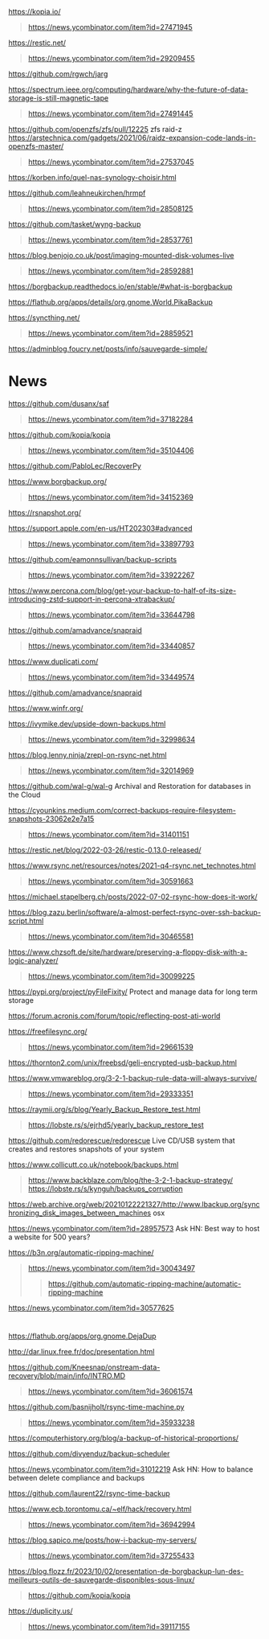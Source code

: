 https://kopia.io/
> https://news.ycombinator.com/item?id=27471945

https://restic.net/
> https://news.ycombinator.com/item?id=29209455

https://github.com/rgwch/jarg

https://spectrum.ieee.org/computing/hardware/why-the-future-of-data-storage-is-still-magnetic-tape
> https://news.ycombinator.com/item?id=27491445

https://github.com/openzfs/zfs/pull/12225 zfs raid-z
https://arstechnica.com/gadgets/2021/06/raidz-expansion-code-lands-in-openzfs-master/
> https://news.ycombinator.com/item?id=27537045

https://korben.info/quel-nas-synology-choisir.html

https://github.com/leahneukirchen/hrmpf
> https://news.ycombinator.com/item?id=28508125

https://github.com/tasket/wyng-backup
> https://news.ycombinator.com/item?id=28537761

https://blog.benjojo.co.uk/post/imaging-mounted-disk-volumes-live
> https://news.ycombinator.com/item?id=28592881

https://borgbackup.readthedocs.io/en/stable/#what-is-borgbackup

https://flathub.org/apps/details/org.gnome.World.PikaBackup

https://syncthing.net/
> https://news.ycombinator.com/item?id=28859521

https://adminblog.foucry.net/posts/info/sauvegarde-simple/

# News
https://github.com/dusanx/saf
> https://news.ycombinator.com/item?id=37182284

https://github.com/kopia/kopia
> https://news.ycombinator.com/item?id=35104406

https://github.com/PabloLec/RecoverPy

https://www.borgbackup.org/
> https://news.ycombinator.com/item?id=34152369

https://rsnapshot.org/

https://support.apple.com/en-us/HT202303#advanced
> https://news.ycombinator.com/item?id=33897793

https://github.com/eamonnsullivan/backup-scripts
> https://news.ycombinator.com/item?id=33922267

https://www.percona.com/blog/get-your-backup-to-half-of-its-size-introducing-zstd-support-in-percona-xtrabackup/
> https://news.ycombinator.com/item?id=33644798

https://github.com/amadvance/snapraid
> https://news.ycombinator.com/item?id=33440857

https://www.duplicati.com/
> https://news.ycombinator.com/item?id=33449574

https://github.com/amadvance/snapraid

https://www.winfr.org/

https://ivymike.dev/upside-down-backups.html
> https://news.ycombinator.com/item?id=32998634

https://blog.lenny.ninja/zrepl-on-rsync-net.html
> https://news.ycombinator.com/item?id=32014969

https://github.com/wal-g/wal-g Archival and Restoration for databases in the Cloud

https://cyounkins.medium.com/correct-backups-require-filesystem-snapshots-23062e2e7a15
> https://news.ycombinator.com/item?id=31401151

https://restic.net/blog/2022-03-26/restic-0.13.0-released/

https://www.rsync.net/resources/notes/2021-q4-rsync.net_technotes.html
> https://news.ycombinator.com/item?id=30591663

https://michael.stapelberg.ch/posts/2022-07-02-rsync-how-does-it-work/

https://blog.zazu.berlin/software/a-almost-perfect-rsync-over-ssh-backup-script.html
> https://news.ycombinator.com/item?id=30465581

https://www.chzsoft.de/site/hardware/preserving-a-floppy-disk-with-a-logic-analyzer/
> https://news.ycombinator.com/item?id=30099225

https://pypi.org/project/pyFileFixity/ Protect and manage data for long term storage

https://forum.acronis.com/forum/topic/reflecting-post-ati-world

https://freefilesync.org/
> https://news.ycombinator.com/item?id=29661539

https://thornton2.com/unix/freebsd/geli-encrypted-usb-backup.html

https://www.vmwareblog.org/3-2-1-backup-rule-data-will-always-survive/
> https://news.ycombinator.com/item?id=29333351

https://raymii.org/s/blog/Yearly_Backup_Restore_test.html
> https://lobste.rs/s/ejrhd5/yearly_backup_restore_test

https://github.com/redorescue/redorescue Live CD/USB system that creates and restores snapshots of your system

https://www.collicutt.co.uk/notebook/backups.html
> https://www.backblaze.com/blog/the-3-2-1-backup-strategy/
> https://lobste.rs/s/kynguh/backups_corruption

https://web.archive.org/web/20210122221327/http://www.lbackup.org/synchronizing_disk_images_between_machines osx

https://news.ycombinator.com/item?id=28957573 Ask HN: Best way to host a website for 500 years?

https://b3n.org/automatic-ripping-machine/
> https://news.ycombinator.com/item?id=30043497
> > https://github.com/automatic-ripping-machine/automatic-ripping-machine

https://news.ycombinator.com/item?id=30577625

#
https://flathub.org/apps/org.gnome.DejaDup

http://dar.linux.free.fr/doc/presentation.html

https://github.com/Kneesnap/onstream-data-recovery/blob/main/info/INTRO.MD
> https://news.ycombinator.com/item?id=36061574

https://github.com/basnijholt/rsync-time-machine.py
> https://news.ycombinator.com/item?id=35933238

https://computerhistory.org/blog/a-backup-of-historical-proportions/

https://github.com/divyenduz/backup-scheduler

https://news.ycombinator.com/item?id=31012219 Ask HN: How to balance between delete compliance and backups

https://github.com/laurent22/rsync-time-backup

https://www.ecb.torontomu.ca/~elf/hack/recovery.html
> https://news.ycombinator.com/item?id=36942994

https://blog.sapico.me/posts/how-i-backup-my-servers/
> https://news.ycombinator.com/item?id=37255433

https://blog.flozz.fr/2023/10/02/presentation-de-borgbackup-lun-des-meilleurs-outils-de-sauvegarde-disponibles-sous-linux/
>  https://github.com/kopia/kopia

https://duplicity.us/
> https://news.ycombinator.com/item?id=39117155


